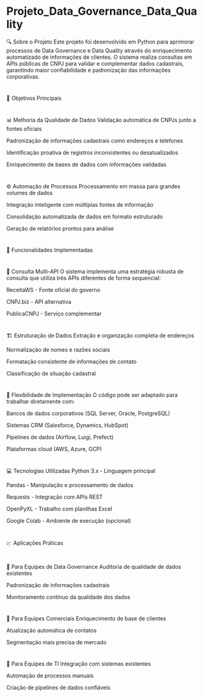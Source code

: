 # Projeto_Data_Governance_Data_Quality

🔍 Sobre o Projeto
Este projeto foi desenvolvido em Python para aprimorar processos de Data Governance e Data Quality através do enriquecimento automatizado de informações de clientes. O sistema realiza consultas em APIs públicas de CNPJ para validar e complementar dados cadastrais, garantindo maior confiabilidade e padronização das informações corporativas.
#
#
🎯 Objetivos Principais
#
#
📊 Melhoria da Qualidade de Dados
Validação automática de CNPJs junto a fontes oficiais

Padronização de informações cadastrais como endereços e telefones

Identificação proativa de registros inconsistentes ou desatualizados

Enriquecimento de bases de dados com informações validadas
#
#
⚙️ Automação de Processos
Processamento em massa para grandes volumes de dados

Integração inteligente com múltiplas fontes de informação

Consolidação automatizada de dados em formato estruturado

Geração de relatórios prontos para análise
#
#
🚀 Funcionalidades Implementadas
#
#
🔄 Consulta Multi-API
O sistema implementa uma estratégia robusta de consulta que utiliza três APIs diferentes de forma sequencial:

ReceitaWS - Fonte oficial do governo

CNPJ.biz - API alternativa

PublicaCNPJ - Serviço complementar
#
#
🏗️ Estruturação de Dados
Extração e organização completa de endereços

Normalização de nomes e razões sociais

Formatação consistente de informações de contato

Classificação de situação cadastral
#
#
🔌 Flexibilidade de Implementação
O código pode ser adaptado para trabalhar diretamente com:

Bancos de dados corporativos (SQL Server, Oracle, PostgreSQL)

Sistemas CRM (Salesforce, Dynamics, HubSpot)

Pipelines de dados (Airflow, Luigi, Prefect)

Plataformas cloud (AWS, Azure, GCP)
#
#
💻 Tecnologias Utilizadas
Python 3.x - Linguagem principal

Pandas - Manipulação e processamento de dados

Requests - Integração com APIs REST

OpenPyXL - Trabalho com planilhas Excel

Google Colab - Ambiente de execução (opcional)
#
#
📈 Aplicações Práticas
#
#
🏢 Para Equipes de Data Governance
Auditoria de qualidade de dados existentes

Padronização de informações cadastrais

Monitoramento contínuo da qualidade dos dados
#
#
💼 Para Equipes Comerciais
Enriquecimento de base de clientes

Atualização automática de contatos

Segmentação mais precisa de mercado
#
#
🔧 Para Equipes de TI
Integração com sistemas existentes

Automação de processos manuais

Criação de pipelines de dados confiáveis
